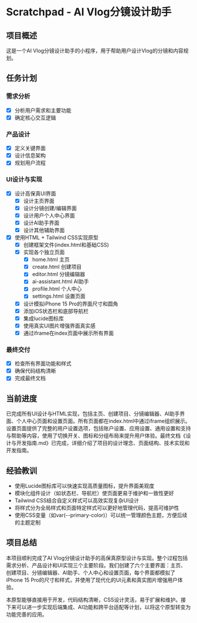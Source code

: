 # Scratchpad - AI Vlog分镜设计助手

## 项目概述
这是一个AI Vlog分镜设计助手的小程序，用于帮助用户设计Vlog的分镜和内容规划。

## 任务计划
### 需求分析
- [X] 分析用户需求和主要功能
- [X] 确定核心交互逻辑

### 产品设计
- [X] 定义关键界面
- [X] 设计信息架构
- [X] 规划用户流程

### UI设计与实现
- [X] 设计高保真UI界面
  - [X] 设计主页界面
  - [X] 设计分镜创建/编辑界面
  - [X] 设计用户个人中心界面
  - [X] 设计AI助手界面
  - [X] 设计其他辅助界面
- [X] 使用HTML + Tailwind CSS实现原型
  - [X] 创建框架文件(index.html和基础CSS)
  - [X] 实现各个独立页面
    - [X] home.html 主页
    - [X] create.html 创建项目
    - [X] editor.html 分镜编辑器
    - [X] ai-assistant.html AI助手
    - [X] profile.html 个人中心
    - [X] settings.html 设置页面
  - [X] 设计模拟iPhone 15 Pro的界面尺寸和圆角
  - [X] 添加iOS状态栏和底部导航栏
  - [X] 集成lucide图标库
  - [X] 使用真实UI图片增强界面真实感
  - [X] 通过iframe在index页面中展示所有界面

### 最终交付
- [X] 检查所有界面功能和样式
- [X] 确保代码结构清晰
- [X] 完成最终文档

## 当前进度
已完成所有UI设计与HTML实现，包括主页、创建项目、分镜编辑器、AI助手界面、个人中心页面和设置页面。所有页面都在index.html中通过iframe组织展示。设置页面提供了完整的用户设置选项，包括账户设置、应用设置、通用设置和支持与帮助等内容，使用了切换开关、图标和分组布局来提升用户体验。最终文档《设计与开发指南.md》已完成，详细介绍了项目的设计理念、页面结构、技术实现和开发指南。

## 经验教训
- 使用Lucide图标库可以快速实现高质量图标，提升界面美观度
- 模块化组件设计（如状态栏、导航栏）使页面更易于维护和一致性更好
- Tailwind CSS结合自定义样式可以高效实现复杂UI设计
- 将样式分为全局样式和页面特定样式可以更好地管理代码，提高可维护性
- 使用CSS变量（如var(--primary-color)）可以统一管理颜色主题，方便后续的主题定制

## 项目总结
本项目顺利完成了AI Vlog分镜设计助手的高保真原型设计与实现。整个过程包括需求分析、产品设计和UI实现三个主要阶段。我们创建了六个主要界面：主页、创建项目、分镜编辑器、AI助手、个人中心和设置页面，每个界面都模拟了iPhone 15 Pro的尺寸和样式，并使用了现代化的UI元素和真实图片增强用户体验。

本原型能够直接用于开发，代码结构清晰，CSS设计灵活，易于扩展和维护。接下来可以进一步实现后端集成、AI功能和跨平台适配等计划，以将这个原型转变为功能完善的应用。
